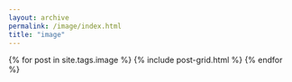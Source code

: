 ```yaml
---
layout: archive
permalink: /image/index.html
title: "image"
---
```


<div class="tiles">
{% for post in site.tags.image %}
  {% include post-grid.html %}
{% endfor %}
</div><!-- /.tiles -->
